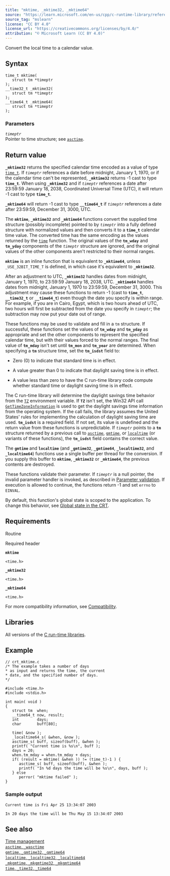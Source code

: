 ```yaml
---
title: "mktime, _mktime32, _mktime64"
source: "https://learn.microsoft.com/en-us/cpp/c-runtime-library/reference/mktime-mktime32-mktime64?view=msvc-170"
source_tag: "mslearn"
license: "CC BY 4.0"
license_url: "https://creativecommons.org/licenses/by/4.0/"
attribution: "© Microsoft Learn (CC BY 4.0)"
---
```

Convert the local time to a calendar value.

## Syntax

```
time_t mktime(
   struct tm *timeptr
);
__time32_t _mktime32(
   struct tm *timeptr
);
__time64_t _mktime64(
   struct tm *timeptr
);
```

### Parameters

_`timeptr`_  
Pointer to time structure; see [`asctime`](https://learn.microsoft.com/en-us/cpp/c-runtime-library/reference/asctime-wasctime?view=msvc-170).

## Return value

**`_mktime32`** returns the specified calendar time encoded as a value of type [`time_t`](https://learn.microsoft.com/en-us/cpp/c-runtime-library/standard-types?view=msvc-170). If _`timeptr`_ references a date before midnight, January 1, 1970, or if the calendar time can't be represented, **`_mktime32`** returns -1 cast to type **`time_t`**. When using **`_mktime32`** and if _`timeptr`_ references a date after 23:59:59 January 18, 2038, Coordinated Universal Time (UTC), it will return -1 cast to type **`time_t`**.

**`_mktime64`** will return -1 cast to type **`__time64_t`** if _`timeptr`_ references a date after 23:59:59, December 31, 3000, UTC.

The **`mktime`**, **`_mktime32`** and **`_mktime64`** functions convert the supplied time structure (possibly incomplete) pointed to by _`timeptr`_ into a fully defined structure with normalized values and then converts it to a **`time_t`** calendar time value. The converted time has the same encoding as the values returned by the [`time`](https://learn.microsoft.com/en-us/cpp/c-runtime-library/reference/time-time32-time64?view=msvc-170) function. The original values of the **`tm_wday`** and **`tm_yday`** components of the _`timeptr`_ structure are ignored, and the original values of the other components aren't restricted to their normal ranges.

**`mktime`** is an inline function that is equivalent to **`_mktime64`**, unless `_USE_32BIT_TIME_T` is defined, in which case it's equivalent to **`_mktime32`**.

After an adjustment to UTC, **`_mktime32`** handles dates from midnight, January 1, 1970, to 23:59:59 January 18, 2038, UTC. **`_mktime64`** handles dates from midnight, January 1, 1970 to 23:59:59, December 31, 3000. This adjustment may cause these functions to return -1 (cast to **`time_t`**, **`__time32_t`** or **`__time64_t`**) even though the date you specify is within range. For example, if you are in Cairo, Egypt, which is two hours ahead of UTC, two hours will first be subtracted from the date you specify in _`timeptr`_; the subtraction may now put your date out of range.

These functions may be used to validate and fill in a `tm` structure. If successful, these functions set the values of **`tm_wday`** and **`tm_yday`** as appropriate and set the other components to represent the specified calendar time, but with their values forced to the normal ranges. The final value of **`tm_mday`** isn't set until **`tm_mon`** and **`tm_year`** are determined. When specifying a **`tm`** structure time, set the **`tm_isdst`** field to:

*   Zero (0) to indicate that standard time is in effect.
    
*   A value greater than 0 to indicate that daylight saving time is in effect.
    
*   A value less than zero to have the C run-time library code compute whether standard time or daylight saving time is in effect.
    

The C run-time library will determine the daylight savings time behavior from the [`TZ`](https://learn.microsoft.com/en-us/cpp/c-runtime-library/reference/tzset?view=msvc-170) environment variable. If **`TZ`** isn't set, the Win32 API call [`GetTimeZoneInformation`](https://learn.microsoft.com/en-us/windows/win32/api/timezoneapi/nf-timezoneapi-gettimezoneinformation) is used to get the daylight savings time information from the operating system. If the call fails, the library assumes the United States' rules for implementing the calculation of daylight saving time are used. **`tm_isdst`** is a required field. If not set, its value is undefined and the return value from these functions is unpredictable. If _`timeptr`_ points to a **`tm`** structure returned by a previous call to [`asctime`](https://learn.microsoft.com/en-us/cpp/c-runtime-library/reference/asctime-wasctime?view=msvc-170), [`gmtime`](https://learn.microsoft.com/en-us/cpp/c-runtime-library/reference/gmtime-gmtime32-gmtime64?view=msvc-170), or [`localtime`](https://learn.microsoft.com/en-us/cpp/c-runtime-library/reference/localtime-localtime32-localtime64?view=msvc-170) (or variants of these functions), the **`tm_isdst`** field contains the correct value.

The **`gmtime`** and **`localtime`** (and **`_gmtime32`**, **`_gmtime64`**, **`_localtime32`**, and **`_localtime64`**) functions use a single buffer per thread for the conversion. If you supply this buffer to **`mktime`**, **`_mktime32`** or **`_mktime64`**, the previous contents are destroyed.

These functions validate their parameter. If _`timeptr`_ is a null pointer, the invalid parameter handler is invoked, as described in [Parameter validation](https://learn.microsoft.com/en-us/cpp/c-runtime-library/parameter-validation?view=msvc-170). If execution is allowed to continue, the functions return -1 and set `errno` to `EINVAL`.

By default, this function's global state is scoped to the application. To change this behavior, see [Global state in the CRT](https://learn.microsoft.com/en-us/cpp/c-runtime-library/global-state?view=msvc-170).

## Requirements

Routine

Required header

**`mktime`**

`<time.h>`

**`_mktime32`**

`<time.h>`

**`_mktime64`**

`<time.h>`

For more compatibility information, see [Compatibility](https://learn.microsoft.com/en-us/cpp/c-runtime-library/compatibility?view=msvc-170).

## Libraries

All versions of the [C run-time libraries](https://learn.microsoft.com/en-us/cpp/c-runtime-library/crt-library-features?view=msvc-170).

## Example

```
// crt_mktime.c
/* The example takes a number of days
* as input and returns the time, the current
* date, and the specified number of days.
*/

#include <time.h>
#include <stdio.h>

int main( void )
{
   struct tm  when;
   __time64_t now, result;
   int        days;
   char       buff[80];

   time( &now );
   _localtime64_s( &when, &now );
   asctime_s( buff, sizeof(buff), &when );
   printf( "Current time is %s\n", buff );
   days = 20;
   when.tm_mday = when.tm_mday + days;
   if( (result = mktime( &when )) != (time_t)-1 ) {
      asctime_s( buff, sizeof(buff), &when );
      printf( "In %d days the time will be %s\n", days, buff );
   } else
      perror( "mktime failed" );
}
```

### Sample output

```
Current time is Fri Apr 25 13:34:07 2003

In 20 days the time will be Thu May 15 13:34:07 2003
```

## See also

[Time management](https://learn.microsoft.com/en-us/cpp/c-runtime-library/time-management?view=msvc-170)  
[`asctime`, `_wasctime`](https://learn.microsoft.com/en-us/cpp/c-runtime-library/reference/asctime-wasctime?view=msvc-170)  
[`gmtime`, `_gmtime32`, `_gmtime64`](https://learn.microsoft.com/en-us/cpp/c-runtime-library/reference/gmtime-gmtime32-gmtime64?view=msvc-170)  
[`localtime`, `_localtime32`, `_localtime64`](https://learn.microsoft.com/en-us/cpp/c-runtime-library/reference/localtime-localtime32-localtime64?view=msvc-170)  
[`_mkgmtime`, `_mkgmtime32`, `_mkgmtime64`](https://learn.microsoft.com/en-us/cpp/c-runtime-library/reference/mkgmtime-mkgmtime32-mkgmtime64?view=msvc-170)  
[`time`, `_time32`, `_time64`](https://learn.microsoft.com/en-us/cpp/c-runtime-library/reference/time-time32-time64?view=msvc-170)